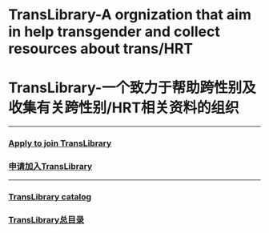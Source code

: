 # TransLibrary-A orgnization that aim in help transgender and collect resources about trans/HRT
# TransLibrary-一个致力于帮助跨性别及收集有关跨性别/HRT相关资料的组织

***

### [Apply to join TransLibrary](github.com/TransDocumentLibrary/MemberApply)

### [申请加入TransLibrary](github.com/TransDocumentLibrary/MemberApply)

***

### [TransLibrary catalog](github.com/TransDocumentLibrary/TransLibrary)

### [TransLibrary总目录](github.com/TransDocumentLibrary/TransLibrary)

